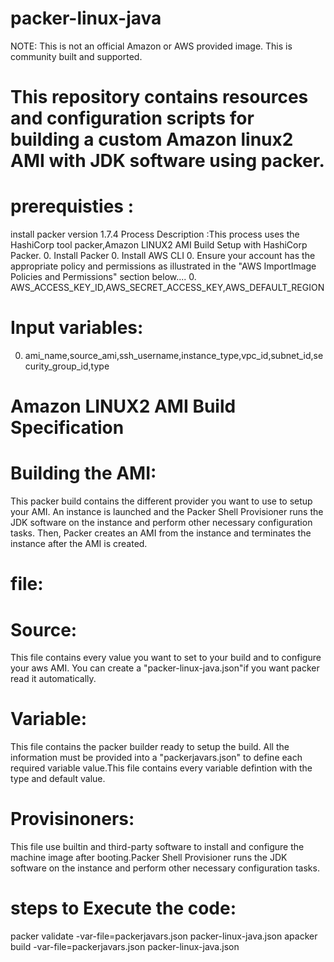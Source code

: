 # packer-linux-java
NOTE: This is not an official Amazon or AWS provided image. This is community built and supported.
# This repository contains resources and configuration scripts for building a custom Amazon linux2 AMI with JDK software using packer.
# prerequisties :
install packer version 1.7.4
Process Description :This process uses the HashiCorp tool  packer,Amazon LINUX2 AMI Build Setup with HashiCorp Packer. 
  0. Install Packer
  0. Install AWS CLI
  0. Ensure your account has the appropriate policy and permissions as illustrated in the "AWS ImportImage Policies and Permissions" section below....
  0. AWS_ACCESS_KEY_ID,AWS_SECRET_ACCESS_KEY,AWS_DEFAULT_REGION
 # Input variables: 
  0. ami_name,source_ami,ssh_username,instance_type,vpc_id,subnet_id,security_group_id,type
# Amazon LINUX2 AMI Build Specification
# Building the AMI:
This packer build contains the different provider you want to use to setup your AMI. An instance is launched and the Packer Shell Provisioner runs the JDK software on the instance and perform other necessary configuration tasks. Then, Packer creates an AMI from the instance and terminates the instance after the AMI is created.
# file:
# Source:
This file contains every value you want to set to your build and to configure your aws AMI. You can create a "packer-linux-java.json"if you want packer read it automatically.
# Variable:
This file contains the packer builder ready to setup the build. All the information must be provided into a "packerjavars.json" to define each required variable value.This file contains every variable defintion with the type and default value.
# Provisinoners:
This file use builtin and third-party software to install and configure the machine image after booting.Packer Shell Provisioner runs the JDK software on the instance and perform other necessary configuration tasks.
# steps to Execute the code:
packer validate -var-file=packerjavars.json packer-linux-java.json
apacker build  -var-file=packerjavars.json packer-linux-java.json




